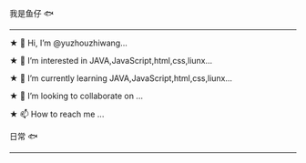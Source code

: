 我是鱼仔 🐟
<hr>  

★ 👋 Hi, I’m @yuzhouzhiwang...  

★ 👀 I’m interested in JAVA,JavaScript,html,css,liunx...   

★ 🌱 I’m currently learning JAVA,JavaScript,html,css,liunx...  

★ 💞️ I’m looking to collaborate on ...

★ 📫 How to reach me ...
<!---
yuzhouzhiwang/yuzhouzhiwang is a ✨ special ✨ repository because its `README.md` (this file) appears on your GitHub profile.
You can click the Preview link to take a look at your changes.
--->
日常 🐟
<hr>
